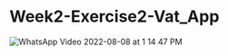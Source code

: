 # Week2-Exercise2-Vat_App

![WhatsApp Video 2022-08-08 at 1 14 47 PM](https://user-images.githubusercontent.com/95444663/183395858-6bb86049-1aaa-4549-89b4-4b5df6cd2ced.gif)
